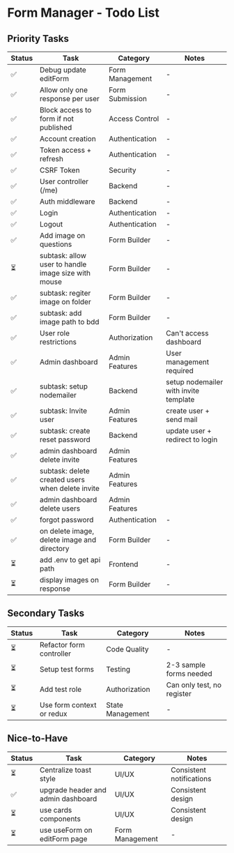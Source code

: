 # Form Manager - Todo List

## Priority Tasks

| Status | Task | Category | Notes |
|--------|------|----------|-------|
| ✅ | Debug update editForm | Form Management | - |
| ✅ | Allow only one response per user | Form Submission | - |
| ✅ | Block access to form if not published | Access Control | - |
| ✅ | Account creation | Authentication | - |
| ✅ | Token access + refresh | Authentication | - |
| ✅ | CSRF Token | Security | - |
| ✅ | User controller (/me) | Backend | - |
| ✅ | Auth middleware | Backend | - |
| ✅ | Login | Authentication | - |
| ✅ | Logout | Authentication | - |
| ✅ | Add image on questions | Form Builder | - |
| ⏳ | subtask: allow user to handle image size with mouse | Form Builder | - |
| ✅ | subtask: regiter image on folder | Form Builder | - |
| ✅ | subtask: add image path to bdd | Form Builder | - |
| ✅ | User role restrictions | Authorization | Can't access dashboard |
| ✅ | Admin dashboard | Admin Features | User management required |
| ✅ | subtask: setup nodemailer | Backend | setup nodemailer with invite template |
| ✅ | subtask: Invite user | Admin Features | create user + send mail |
| ✅ | subtask: create reset password | Backend | update user + redirect to login |
| ✅ | admin dashboard delete invite | Admin Features |  |
| ✅ | subtask: delete created users when delete invite | Admin Features |  |
| ✅ | admin dashboard delete users | Admin Features |  |
| ✅ | forgot password | Authentication | - |
| ✅ | on delete image, delete image and directory | Form Builder | - |
| ⏳ | add .env to get api path | Frontend | - |
| ⏳ | display images on response | Form Builder | - |

## Secondary Tasks

| Status | Task | Category | Notes |
|--------|------|----------|-------|
| ⏳ | Refactor form controller | Code Quality | - |
| ⏳ | Setup test forms | Testing | 2-3 sample forms needed |
| ⏳ | Add test role | Authorization | Can only test, no register |
| ⏳ | Use form context or redux | State Management | - |

## Nice-to-Have

| Status | Task | Category | Notes |
|--------|------|----------|-------|
| ⏳ | Centralize toast style | UI/UX | Consistent notifications |
| ✅ | upgrade header and admin dashboard | UI/UX | Consistent design |
| ⏳ | use cards components | UI/UX | Consistent design |
| ⏳ | use useForm on editForm page | Form Management | - |

